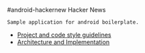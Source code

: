 #android-hackernew
Hacker News

```
Sample application for android boilerplate.
```

* [Project and code style guidelines](project_and_code_guidelines.md)
* [Architecture and Implementation](android_architecture.md)
